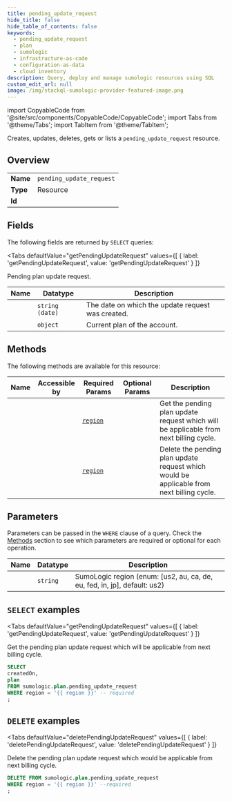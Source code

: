 ```yaml
--- 
title: pending_update_request
hide_title: false
hide_table_of_contents: false
keywords:
  - pending_update_request
  - plan
  - sumologic
  - infrastructure-as-code
  - configuration-as-data
  - cloud inventory
description: Query, deploy and manage sumologic resources using SQL
custom_edit_url: null
image: /img/stackql-sumologic-provider-featured-image.png
---
```


import CopyableCode from '@site/src/components/CopyableCode/CopyableCode';
import Tabs from '@theme/Tabs';
import TabItem from '@theme/TabItem';

Creates, updates, deletes, gets or lists a <code>pending_update_request</code> resource.

## Overview
<table><tbody>
<tr><td><b>Name</b></td><td><code>pending_update_request</code></td></tr>
<tr><td><b>Type</b></td><td>Resource</td></tr>
<tr><td><b>Id</b></td><td><CopyableCode code="sumologic.plan.pending_update_request" /></td></tr>
</tbody></table>

## Fields

The following fields are returned by `SELECT` queries:

<Tabs
    defaultValue="getPendingUpdateRequest"
    values={[
        { label: 'getPendingUpdateRequest', value: 'getPendingUpdateRequest' }
    ]}
>
<TabItem value="getPendingUpdateRequest">

Pending plan update request.

<table>
<thead>
    <tr>
    <th>Name</th>
    <th>Datatype</th>
    <th>Description</th>
    </tr>
</thead>
<tbody>
<tr>
    <td><CopyableCode code="createdOn" /></td>
    <td><code>string (date)</code></td>
    <td>The date on which the update request was created.</td>
</tr>
<tr>
    <td><CopyableCode code="plan" /></td>
    <td><code>object</code></td>
    <td>Current plan of the account.</td>
</tr>
</tbody>
</table>
</TabItem>
</Tabs>

## Methods

The following methods are available for this resource:

<table>
<thead>
    <tr>
    <th>Name</th>
    <th>Accessible by</th>
    <th>Required Params</th>
    <th>Optional Params</th>
    <th>Description</th>
    </tr>
</thead>
<tbody>
<tr>
    <td><a href="#getPendingUpdateRequest"><CopyableCode code="getPendingUpdateRequest" /></a></td>
    <td><CopyableCode code="select" /></td>
    <td><a href="#parameter-region"><code>region</code></a></td>
    <td></td>
    <td>Get the pending plan update request which will be applicable from next billing cycle.</td>
</tr>
<tr>
    <td><a href="#deletePendingUpdateRequest"><CopyableCode code="deletePendingUpdateRequest" /></a></td>
    <td><CopyableCode code="delete" /></td>
    <td><a href="#parameter-region"><code>region</code></a></td>
    <td></td>
    <td>Delete the pending plan update request which would be applicable from next billing cycle.</td>
</tr>
</tbody>
</table>

## Parameters

Parameters can be passed in the `WHERE` clause of a query. Check the [Methods](#methods) section to see which parameters are required or optional for each operation.

<table>
<thead>
    <tr>
    <th>Name</th>
    <th>Datatype</th>
    <th>Description</th>
    </tr>
</thead>
<tbody>
<tr id="parameter-region">
    <td><CopyableCode code="region" /></td>
    <td><code>string</code></td>
    <td>SumoLogic region (enum: [us2, au, ca, de, eu, fed, in, jp], default: us2)</td>
</tr>
</tbody>
</table>

## `SELECT` examples

<Tabs
    defaultValue="getPendingUpdateRequest"
    values={[
        { label: 'getPendingUpdateRequest', value: 'getPendingUpdateRequest' }
    ]}
>
<TabItem value="getPendingUpdateRequest">

Get the pending plan update request which will be applicable from next billing cycle.

```sql
SELECT
createdOn,
plan
FROM sumologic.plan.pending_update_request
WHERE region = '{{ region }}' -- required
;
```
</TabItem>
</Tabs>


## `DELETE` examples

<Tabs
    defaultValue="deletePendingUpdateRequest"
    values={[
        { label: 'deletePendingUpdateRequest', value: 'deletePendingUpdateRequest' }
    ]}
>
<TabItem value="deletePendingUpdateRequest">

Delete the pending plan update request which would be applicable from next billing cycle.

```sql
DELETE FROM sumologic.plan.pending_update_request
WHERE region = '{{ region }}' --required
;
```
</TabItem>
</Tabs>
